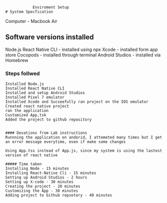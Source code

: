                 Enviroment Setup
    # System Specfication
   Computer - Macbook Air

   ## Software versions installed
   Node.js
   React Native CLI - installed using npx
   Xcode - installed form app store
   Cocopods - installed through terminal
   Android Studios - installed via Homebrew

### Steps follwed
    Installed Node.js
    Installed React Native CLI
    Installed and setup Android Studios
    Installed Pixel 7 emulator
    Installed Xcode and Sucseefully ran project on the IOS emulator
    Created react native project
    ran the application
    Customized App,tsk
    Added the project to github repository

    
    #### Devations from Lab instructions 
    Runnning the application on andorid, I attemeted many times but I get an error message everytime, even if make some changes

    Using App.tsx instead of App.js, since my system is using the lastest version of react native

    ##### Time taken
    Installing Node - 15 minutes
    Installing React-Native Cli - 15 minutes
    Setting up Android Studios - 2 hours
    Setting up X-code - 30 minutes
    Creating the project - 20 minutes
    Customizing the App - 30 minutes
    Adding project to Github repsotory - 40 minutes
